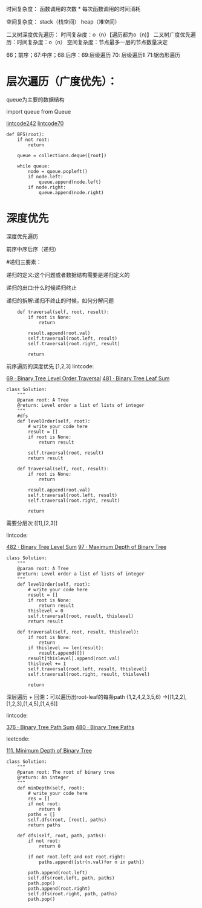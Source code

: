 时间复杂度： 函数调用的次数 * 每次函数调用的时间消耗

空间复杂度： stack（栈空间） heap（堆空间）

二叉树深度优先遍历： 时间复杂度：o（n）【遍历都为o（n)】
二叉树广度优先遍历：时间复杂度：o（n） 空间复杂度：节点最多一层的节点数量决定

66；前序；67:中序；68:后序：69:层级遍历 70: 层级遍历II  71:锯齿形遍历



# 层次遍历（广度优先）：

queue为主要的数据结构

import queue from Queue

[lintcode242](https://github.com/mazexiaozhoulu/Leetcode-/blob/e7512d237542dca1b500c98c9a19656ff5438263/lintcode242%20%C2%B7%20Convert%20Binary%20Tree%20to%20Linked%20Lists%20by%20Depth.md)
[lintcode70](https://github.com/mazexiaozhoulu/Leetcode-/blob/e7512d237542dca1b500c98c9a19656ff5438263/lintcode%2070%20%20%C2%B7%20Binary%20Tree%20Level%20Order%20Traversal%20II.md)

```
def BFS(root):
    if not root:
        return 
    
    queue = collections.deque([root])
    
    while queue:
        node = queue.popleft()
        if node.left:
            queue.append(node.left)
        if node.right:
            queue.append(node.right)

```

# 深度优先
深度优先遍历

前序中序后序（递归）

#递归三要素：

递归的定义:这个问题或者数据结构需要是递归定义的

递归的出口:什么时候递归终止

递归的拆解:递归不终止的时候，如何分解问题
```
    def traversal(self, root, result):
        if root is None:
            return

        result.append(root.val)
        self.traversal(root.left, result)
        self.traversal(root.right, result)

        return
```
前序遍历的深度优先  [1,2,3] 
lintcode:

[69 · Binary Tree Level Order Traversal](https://github.com/mazexiaozhoulu/Leetcode-/blob/afbbe196c408377aeea1d97d0ade77af7d87184c/lintcode%2069%20%C2%B7%20Binary%20Tree%20Level%20Order%20Traversal.md)
[481 · Binary Tree Leaf Sum](https://github.com/mazexiaozhoulu/Leetcode-/blob/b8f20eb64a5e180f252e080105e45adddfbb0676/lintcode%20481%20%C2%B7%20Binary%20Tree%20Leaf%20Sum.md)
```
class Solution:
    """
    @param root: A Tree
    @return: Level order a list of lists of integer
    """
    #dfs
    def levelOrder(self, root):
        # write your code here
        result = []
        if root is None:
            return result
            
        self.traversal(root, result)
        return result

    def traversal(self, root, result):
        if root is None:
            return

        result.append(root.val)
        self.traversal(root.left, result)
        self.traversal(root.right, result)

        return
```
需要分层次 [[1],[2,3]] 

lintcode:

[482 · Binary Tree Level Sum](https://github.com/mazexiaozhoulu/Leetcode-/blob/719e0ec707e8e99c01f16c5378de5c9a4468081d/lintcode%20482%20%C2%B7%20Binary%20Tree%20Level%20Sum.md)
[97 · Maximum Depth of Binary Tree](https://github.com/mazexiaozhoulu/Leetcode-/blob/719e0ec707e8e99c01f16c5378de5c9a4468081d/lintcode%2097,%20leetcode%20104%20104.%20Maximum%20Depth%20of%20Binary%20Tree.md)
```
class Solution:
    """
    @param root: A Tree
    @return: Level order a list of lists of integer
    """
    def levelOrder(self, root):
        # write your code here
        result = []
        if root is None:
            return result
        thislevel = 0
        self.traversal(root, result, thislevel)
        return result

    def traversal(self, root, result, thislevel):
        if root is None:
            return
        if thislevel >= len(result):
            result.append([])
        result[thislevel].append(root.val)
        thislevel += 1
        self.traversal(root.left, result, thislevel)
        self.traversal(root.right, result, thislevel)

        return
```
深层遍历 + 回溯：可以遍历出root-leaf的每条path {1,2,4,2,3,5,6} ->[[1,2,2],[1,2,3],[1,4,5],[1,4,6]]

lintcode: 

[376 · Binary Tree Path Sum](https://github.com/mazexiaozhoulu/Leetcode-/blob/7c79ed80d2f221db685d351e11a39c0296082f9f/lintcode%20376,%20leetcode%20113.%20path%20sum%20II.md)
[480 · Binary Tree Paths](https://github.com/mazexiaozhoulu/Leetcode-/blob/fc81f4f200621ccf04cc864a86e14673197426df/lintcode%20480%20%C2%B7%20Binary%20Tree%20Paths.md)

leetcode:

[111. Minimum Depth of Binary Tree](https://github.com/mazexiaozhoulu/Leetcode-/blob/940c77fef827251af6fccaede50cc3349090910e/leetcode%20111.%20Minimum%20Depth%20of%20Binary%20Tree.md)
```
class Solution:
    """
    @param root: The root of binary tree
    @return: An integer
    """
    def minDepth(self, root):
        # write your code here
        res = []
        if not root:
            return 0
        paths = []
        self.dfs(root, [root], paths)
        return paths

    def dfs(self, root, path, paths):
        if not root:
            return 0

        if not root.left and not root.right:
            paths.append([str(n.val)for n in path])

        path.append(root.left)
        self.dfs(root.left, path, paths)
        path.pop()
        path.append(root.right)
        self.dfs(root.right, path, paths)
        path.pop()
```
